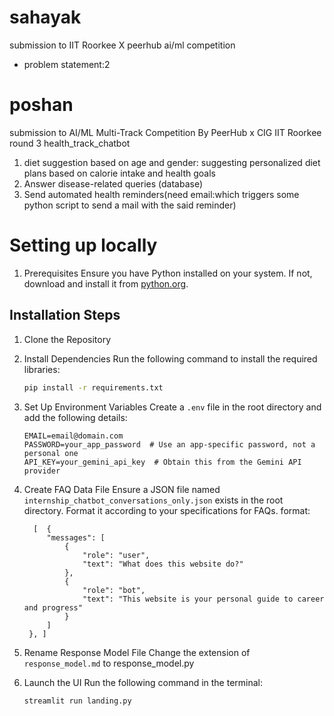 # sahayak
submission to IIT Roorkee X peerhub ai/ml competition
- problem statement:2

# poshan
submission to AI/ML Multi-Track Competition By PeerHub x CIG IIT Roorkee
round 3 health_track_chatbot
1. diet suggestion based on age and gender: suggesting personalized diet plans based on calorie intake and health goals
2. Answer disease-related queries (database)
3. Send automated health reminders(need email:which triggers some python script to send a mail with the said reminder)


# Setting up locally
1. Prerequisites
Ensure you have Python installed on your system. If not, download and install it from [python.org](https://www.python.org/downloads/).

## Installation Steps

1. Clone the Repository

2. Install Dependencies
   Run the following command to install the required libraries:
   ```sh
   pip install -r requirements.txt
   ```

3. Set Up Environment Variables
   Create a `.env` file in the root directory and add the following details:
   ```env
   EMAIL=email@domain.com
   PASSWORD=your_app_password  # Use an app-specific password, not a personal one
   API_KEY=your_gemini_api_key  # Obtain this from the Gemini API provider
   ```

4. Create FAQ Data File
   Ensure a JSON file named `internship_chatbot_conversations_only.json` exists in the root directory. Format it according to your specifications for FAQs.
   format:
   ```
     [  {
        "messages": [
            {
                "role": "user",
                "text": "What does this website do?"
            },
            {
                "role": "bot",
                "text": "This website is your personal guide to career and progress"
            }
        ]
    }, ]
   ```

6. Rename Response Model File
   Change the extension of `response_model.md` to response_model.py

7. Launch the UI
   Run the following command in the terminal:
   ```sh
   streamlit run landing.py
   ```
